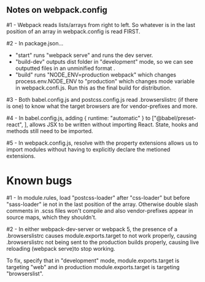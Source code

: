 ## Notes on webpack.config

#1 - Webpack reads lists/arrays from right to left. So whatever is in the last position of an array in webpack.config is read FIRST.

#2 - In package.json...

- "start" runs "webpack serve" and runs the dev server.
- "build-dev" outputs dist folder in "development" mode, so we can see outputted files in an unminified format .
- "build" runs "NODE_ENV=production webpack" which changes process.env.NODE_ENV to "production" which changes mode variable in webpack.confi.js. Run this as the final build for distribution.

#3 - Both babel.config.js and postcss.config.js read .browserslistrc
(if there is one) to know what the target browsers are for vendor-prefixes
and more.

#4 - In babel.config.js, adding { runtime: "automatic" } to ["@babel/preset-react", ], allows JSX to be written without importing React. State, hooks and methods still need to be imported.

#5 - In webpack.config.js, resolve with the property extensions allows us to import modules without having to explicitly declare the metioned extensions.

# Known bugs

#1 - In module.rules, load "postcss-loader" after "css-loader" but before
"sass-loader" ie not in the last position of the array. Otherwise double
slash comments in .scss files won't compile and also vendor-prefixes appear
in source maps, which they shouldn't.

#2 - In either webpack-dev-server or webpack 5, the presence of a .browserslistrc
causes module.exports.target to not work properly, causing .browserslistrc not being sent to the production builds properly, causing live reloading (webpack serve)to stop working.

To fix, specify that in "development" mode, module.exports.target is targeting "web" and in production module.exports.target is targeting "browserslist".
